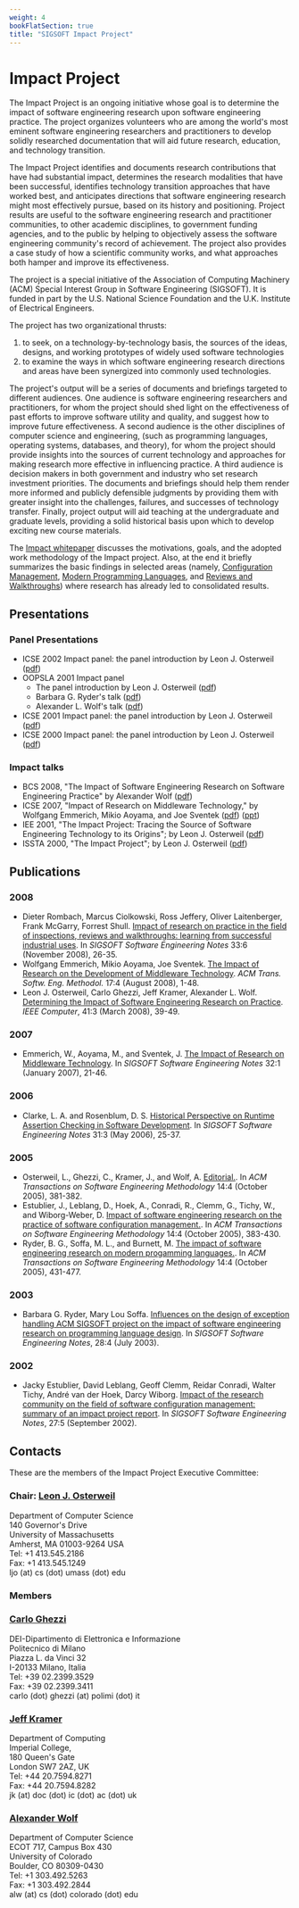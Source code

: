 ```yaml
---
weight: 4
bookFlatSection: true
title: "SIGSOFT Impact Project"
---
```


Impact Project
==============

The Impact Project is an ongoing initiative whose goal is to determine the impact of software engineering research upon software engineering practice. The project organizes volunteers who are among the world's most eminent software engineering researchers and practitioners to develop solidly researched documentation that will aid future research, education, and technology transition.

The Impact Project identifies and documents research contributions that have had substantial impact, determines the research modalities that have been successful, identifies technology transition approaches that have worked best, and anticipates directions that software engineering research might most effectively pursue, based on its history and positioning. Project results are useful to the software engineering research and practitioner communities, to other academic disciplines, to government funding agencies, and to the public by helping to objectively assess the software engineering community's record of achievement. The project also provides a case study of how a scientific community works, and what approaches both hamper and improve its effectiveness.

The project is a special initiative of the Association of Computing Machinery (ACM) Special Interest Group in Software Engineering (SIGSOFT). It is funded in part by the U.S. National Science Foundation and the U.K. Institute of Electrical Engineers.

The project has two organizational thrusts:

1.  to seek, on a technology-by-technology basis, the sources of the ideas, designs, and working prototypes of widely used software technologies
2.  to examine the ways in which software engineering research directions and areas have been synergized into commonly used technologies.

The project's output will be a series of documents and briefings targeted to different audiences. One audience is software engineering researchers and practitioners, for whom the project should shed light on the effectiveness of past efforts to improve software utility and quality, and suggest how to improve future effectiveness. A second audience is the other disciplines of computer science and engineering, (such as programming languages, operating systems, databases, and theory), for whom the project should provide insights into the sources of current technology and approaches for making research more effective in influencing practice. A third audience is decision makers in both government and industry who set research investment priorities. The documents and briefings should help them render more informed and publicly defensible judgments by providing them with greater insight into the challenges, failures, and successes of technology transfer. Finally, project output will aid teaching at the undergraduate and graduate levels, providing a solid historical basis upon which to develop exciting new course materials.

The [Impact whitepaper](/impact/impactwhitepaper) discusses the motivations, goals, and the adopted work methodology of the Impact project. Also, at the end it briefly summarizes the basic findings in selected areas (namely, [Configuration Management](/impact/impactwhitepaper#software-configuration-management
), [Modern Programming Languages](/impact/impactwhitepaper#modern-programming-languages
), and [Reviews and Walkthroughs](/impact/impactwhitepaper#inspections-reviews-and-walkthroughs)) where research has already led to consolidated results.

Presentations
-------------

### Panel Presentations

*   ICSE 2002 Impact panel: the panel introduction by Leon J. Osterweil ([pdf](/impact/icse2002impactpanel.pdf))
*   OOPSLA 2001 Impact panel
    *   The panel introduction by Leon J. Osterweil ([pdf](/impact/oopsla2001impactpanel.pdf))
    *   Barbara G. Ryder's talk ([pdf](/impact/oopsla2001impactpanelryder.pdf))
    *   Alexander L. Wolf's talk ([pdf](/impact/oopsla2001impactpanelwolf.pdf))
*   ICSE 2001 Impact panel: the panel introduction by Leon J. Osterweil ([pdf](/impact/icse2001impactpanel.pdf))
*   ICSE 2000 Impact panel: the panel introduction by Leon J. Osterweil ([pdf](/impact/icse2000impactpanel.pdf))

### Impact talks

*   BCS 2008, "The Impact of Software Engineering Research on Software Engineering Practice" by Alexander Wolf ([pdf](/impact/bcs2008impactwolf.pdf))
*   ICSE 2007, "Impact of Research on Middleware Technology," by Wolfgang Emmerich, Mikio Aoyama, and Joe Sventek ([pdf](/impact/emmerichmiddlewareimpact.pdf)) ([ppt](/impact/emmerichmiddlewareimpact.ppt))
*   IEE 2001, "The Impact Project: Tracing the Source of Software Engineering Technology to its Origins"; by Leon J. Osterweil ([pdf](/impact/iee20impacttalk.pdf))
*   ISSTA 2000, "The Impact Project"; by Leon J. Osterweil ([pdf](/impact/issta2000impacttalk.pdf))

Publications
------------

### 2008

*   Dieter Rombach, Marcus Ciolkowski, Ross Jeffery, Oliver Laitenberger, Frank McGarry, Forrest Shull. [Impact of research on practice in the field of inspections, reviews and walkthroughs: learning from successful industrial uses](http://doi.acm.org/10.1145/1449603.1449609). In _SIGSOFT Software Engineering Notes_ 33:6 (November 2008), 26-35.
*   Wolfgang Emmerich, Mikio Aoyama, Joe Sventek. [The Impact of Research on the Development of Middleware Technology](http://doi.acm.org/10.1145/13487689.13487692). _ACM Trans. Softw. Eng. Methodol._ 17:4 (August 2008), 1-48.
*   Leon J. Osterweil, Carlo Ghezzi, Jeff Kramer, Alexander L. Wolf. [Determining the Impact of Software Engineering Research on Practice](https://dx.doi.org/10.1109/MC.2008.85). _IEEE Computer_, 41:3 (March 2008), 39-49.

### 2007

*   Emmerich, W., Aoyama, M., and Sventek, J. [The Impact of Research on Middleware Technology](http://doi.acm.org/10.1145/1226816.1226829). In _SIGSOFT Software Engineering Notes_ 32:1 (January 2007), 21-46.

### 2006

*   Clarke, L. A. and Rosenblum, D. S. [Historical Perspective on Runtime Assertion Checking in Software Development](http://doi.acm.org/10.1145/1127878.1127900). In _SIGSOFT Software Engineering Notes_ 31:3 (May 2006), 25-37.

### 2005

*   Osterweil, L., Ghezzi, C., Kramer, J., and Wolf, A. [Editorial.](http://doi.acm.org/10.1145/1101815.1101816). In _ACM Transactions on Software Engineering Methodology_ 14:4 (October 2005), 381-382.
*   Estublier, J., Leblang, D., Hoek, A., Conradi, R., Clemm, G., Tichy, W., and Wiborg-Weber, D. [Impact of software engineering research on the practice of software configuration management.](http://doi.acm.org/10.1145/1101815.1101817). In _ACM Transactions on Software Engineering Methodology_ 14:4 (October 2005), 383-430.
*   Ryder, B. G., Soffa, M. L., and Burnett, M. [The impact of software engineering research on modern progamming languages.](http://doi.acm.org/10.1145/1101815.1101818). In _ACM Transactions on Software Engineering Methodology_ 14:4 (October 2005), 431-477.

### 2003

*   Barbara G. Ryder, Mary Lou Soffa. [Influences on the design of exception handling ACM SIGSOFT project on the impact of software engineering research on programming language design](http://portal.acm.org/citation.cfm?id=882258&coll=portal&dl=ACM). In _SIGSOFT Software Engineering Notes_, 28:4 (July 2003).

### 2002

*   Jacky Estublier, David Leblang, Geoff Clemm, Reidar Conradi, Walter Tichy, André van der Hoek, Darcy Wiborg. [Impact of the research community on the field of software configuration management: summary of an impact project report](http://portal.acm.org/citation.cfm?id=571689&coll=portal&dl=ACM). In _SIGSOFT Software Engineering Notes_, 27:5 (September 2002).

Contacts
--------

These are the members of the Impact Project Executive Committee:

### Chair: [Leon J. Osterweil](http://laser.cs.umass.edu/people/ljo.html)

Department of Computer Science  
140 Governor's Drive  
University of Massachusetts  
Amherst, MA 01003-9264 USA  
Tel: +1 413.545.2186  
Fax: +1 413.545.1249  
ljo (at) cs (dot) umass (dot) edu

### Members

### [Carlo Ghezzi](http://www.elet.polimi.it/upload/ghezzi)

DEI-Dipartimento di Elettronica e Informazione  
Politecnico di Milano  
Piazza L. da Vinci 32  
I-20133 Milano, Italia  
Tel: +39 02.2399.3529  
Fax: +39 02.2399.3411  
carlo (dot) ghezzi (at) polimi (dot) it

### [Jeff Kramer](http://www.doc.ic.ac.uk/~jk/)

Department of Computing  
Imperial College,  
180 Queen's Gate  
London SW7 2AZ, UK  
Tel: +44 20.7594.8271  
Fax: +44 20.7594.8282  
jk (at) doc (dot) ic (dot) ac (dot) uk

### [Alexander Wolf](http://www.cs.colorado.edu/users/alw)

Department of Computer Science  
ECOT 717, Campus Box 430  
University of Colorado  
Boulder, CO 80309-0430  
Tel: +1 303.492.5263  
Fax: +1 303.492.2844  
alw (at) cs (dot) colorado (dot) edu

